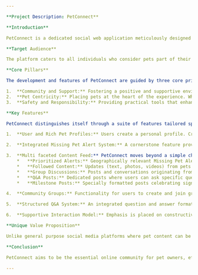 ```yaml
---

**Project Description: PetConnect**

**Introduction**

PetConnect is a dedicated social web application meticulously designed for the modern pet owner. It serves as a comprehensive platform where individuals can connect with a like minded community, share the joys and challenges of pet ownership, celebrate their animal companions, and access vital community support. Central to its design is an integrated, high priority Missing Pet Alert system, providing a crucial safety net for the community it serves.

**Target Audience**

The platform caters to all individuals who consider pets part of their family. This includes owners of dogs, cats, birds, reptiles, small mammals, and other companion animals, regardless of the number of pets they care for or their level of experience with pet ownership. PetConnect aims to be an inclusive space for enthusiasts, experienced owners, and new pet parents alike.

**Core Pillars**

The development and features of PetConnect are guided by three core principles:

1.  **Community and Support:** Fostering a positive and supportive environment where users can share experiences, offer advice, find encouragement, and build genuine connections based on their shared love for animals.
2.  **Pet Centricity:** Placing pets at the heart of the experience. While user profiles exist, the platform emphasizes rich, individual profiles for each pet, allowing owners to document and share their pets' unique lives and personalities.
3.  **Safety and Responsibility:** Providing practical tools that enhance pet safety and responsible ownership, spearheaded by the indispensable Missing Pet Alert system.

**Key Features**

PetConnect distinguishes itself through a suite of features tailored specifically to the needs and interests of pet owners:

1.  **User and Rich Pet Profiles:** Users create a personal profile. Crucially, they can create and manage multiple, detailed profiles for each of their pets. These pet profiles serve as central hubs for information, capturing personality traits, breed information (if applicable), milestones (birthdays, adoption dates), care notes, photos, and videos.

2.  **Integrated Missing Pet Alert System:** A cornerstone feature providing immediate community assistance when a pet goes missing. Owners can quickly create and broadcast an alert containing essential details such as the pet's description, photos, last known location (potentially with map integration), and contact information. These alerts are given high visibility within the platform, especially to users in the relevant geographic area. The system also facilitates sighting reports and updates from the community and the owner.

3.  **Multi faceted Content Feed:** PetConnect moves beyond a simple chronological feed, offering a dynamic stream of relevant content:
    *   **Prioritized Alerts:** Geographically relevant Missing Pet Alerts are given prominence.
    *   **Followed Content:** Updates (text, photos, videos) from pets and users the member chooses to follow.
    *   **Group Discussions:** Posts and conversations originating from specific community groups the user has joined.
    *   **Q&A Posts:** Dedicated posts where users can ask specific questions related to pet care, behavior, health, etc., taggable by topic for easy searching and response.
    *   **Milestone Posts:** Specially formatted posts celebrating significant pet events, automatically linked to the relevant pet's profile timeline.

4.  **Community Groups:** Functionality for users to create and join groups based on shared interests, such as specific animal breeds or species, geographic location, activities (e.g., hiking with dogs, cat agility), training methods, or pet health conditions. These groups facilitate focused discussions and resource sharing.

5.  **Structured Q&A System:** An integrated question and answer format allows users to seek and provide specific advice in an organized manner, creating a valuable knowledge base within the community.

6.  **Supportive Interaction Model:** Emphasis is placed on constructive and supportive engagement. Features will encourage helpful comments and potentially utilize pet relevant reactions (e.g., a paw print icon) over simple likes, fostering a more empathetic environment.

**Unique Value Proposition**

Unlike general purpose social media platforms where pet content can be diluted, PetConnect offers a focused, specialized, and supportive space designed explicitly for the pet ownership experience. Its unique integration of a critical safety feature (Missing Pet Alert System) with tailored social tools (rich pet profiles, milestones, Q&A, groups) provides unparalleled value to pet owners seeking connection, information, and peace of mind.

**Conclusion**

PetConnect aims to be the essential online community for pet owners, effectively blending meaningful social connection with practical support, knowledge sharing, and vital safety features, all centered around the animals we cherish.

---
```

